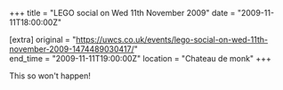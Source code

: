 +++
title = "LEGO social on Wed 11th November 2009"
date = "2009-11-11T18:00:00Z"

[extra]
original = "https://uwcs.co.uk/events/lego-social-on-wed-11th-november-2009-1474489030417/"    
end_time = "2009-11-11T19:00:00Z"
location = "Chateau de monk"
+++

This so won't happen\!


